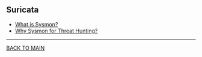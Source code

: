 ## Suricata 

- [What is Sysmon?](./00_intro.md)
- [Why Sysmon for Threat Hunting?](./01_why.md)

___

[BACK TO MAIN](../../README.md)
